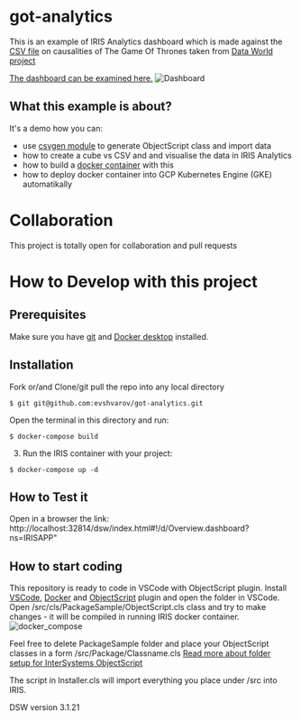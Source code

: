 # got-analytics
This is an example of IRIS Analytics dashboard which is made against the [CSV file](https://github.com/evshvarov/got-analytics/blob/master/data/game_of_thrones_deaths_collecti.csv) on causalities of The Game Of Thrones taken from [Data World project](https://data.world/datasaurusrex/game-of-thones-deaths)

[The dashboard can be examined here.](https://got-analytics.demo.community.intersystems.com/dsw/index.html#/USER/Overview.dashboard)
![Dashboard](https://user-images.githubusercontent.com/2781759/84485495-e6803f80-aca4-11ea-9b93-769aab44fcac.png)

## What this example is about?
It's a demo how you can:
- use [csvgen module](https://openexchange.intersystems.com/package/csvgen) to generate ObjectScript class and import data
- how to create a cube vs CSV and and visualise the data in IRIS Analytics
- how to build a [docker container](https://github.com/evshvarov/got-analytics/blob/master/Dockerfile) with this
- how to deploy docker container into GCP Kubernetes Engine (GKE) automatikally

# Collaboration
This project is totally open for collaboration and pull requests

# How to Develop with this project

## Prerequisites
Make sure you have [git](https://git-scm.com/book/en/v2/Getting-Started-Installing-Git) and [Docker desktop](https://www.docker.com/products/docker-desktop) installed.

## Installation 

Fork or/and Clone/git pull the repo into any local directory

```
$ git git@github.com:evshvarov/got-analytics.git
```

Open the terminal in this directory and run:

```
$ docker-compose build
```

3. Run the IRIS container with your project:

```
$ docker-compose up -d
```

## How to Test it

Open in a browser the link: http://localhost:32814/dsw/index.html#!/d/Overview.dashboard?ns=IRISAPP"


## How to start coding
This repository is ready to code in VSCode with ObjectScript plugin.
Install [VSCode](https://code.visualstudio.com/), [Docker](https://marketplace.visualstudio.com/items?itemName=ms-azuretools.vscode-docker) and [ObjectScript](https://marketplace.visualstudio.com/items?itemName=daimor.vscode-objectscript) plugin and open the folder in VSCode.
Open /src/cls/PackageSample/ObjectScript.cls class and try to make changes - it will be compiled in running IRIS docker container.
![docker_compose](https://user-images.githubusercontent.com/2781759/76656929-0f2e5700-6547-11ea-9cc9-486a5641c51d.gif)

Feel free to delete PackageSample folder and place your ObjectScript classes in a form
/src/Package/Classname.cls
[Read more about folder setup for InterSystems ObjectScript](https://community.intersystems.com/post/simplified-objectscript-source-folder-structure-package-manager)

The script in Installer.cls will import everything you place under /src into IRIS.

DSW version 3.1.21

